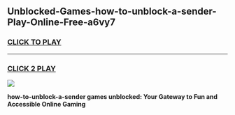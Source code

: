 
## Unblocked-Games-how-to-unblock-a-sender-Play-Online-Free-a6vy7
<h3>
<a href="https://premium76.site?title=how-to-unblock-a-sender&ref=26A">CLICK TO PLAY</a></h3>
<hr>

<h3>
<a href="https://premium76.site?title=how-to-unblock-a-sender&ref=26A">CLICK 2 PLAY</a>
  
</h3>

<a href="https://premium76.site?title=how-to-unblock-a-sender&ref=26A"><img src="https://clearcache.store/games.png"></a>


**how-to-unblock-a-sender games unblocked: Your Gateway to Fun and Accessible Online Gaming**
